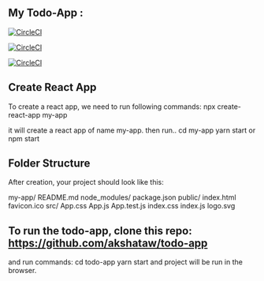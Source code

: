 



## My Todo-App :

[![CircleCI](https://circleci.com/gh/sweetlimeco/todolist.svg?style=svg)](https://circleci.com/gh/sweetlimeco/todolist)

[![CircleCI](https://circleci.com/gh/spirosikmd/jest-cucumber-puppeteer-example.svg?style=svg)](https://circleci.com/gh/sweetlimeco/todolist)

[![CircleCI](https://circleci.com/gh/sweetlimeco/todolist/tree/master.svg?style=svg)](https://circleci.com/gh/sweetlimeco/todolist/tree/master)

## Create React App

To create a react app, we need to run following commands:
   npx create-react-app my-app
 
 it will create a react app of name my-app.
 then run..
   cd my-app
   yarn start  or npm start


## Folder Structure

After creation, your project should look like this:

 my-app/
  README.md
  node_modules/
  package.json
  public/
    index.html
    favicon.ico
  src/
    App.css
    App.js
    App.test.js
    index.css
    index.js
    logo.svg

## To run the todo-app, clone this repo: https://github.com/akshataw/todo-app
 and run commands: cd todo-app
                   yarn start
           and project will be run in the browser.
